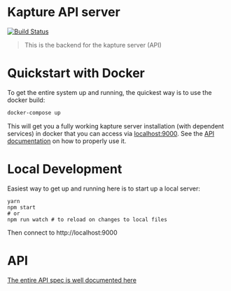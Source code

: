 # Kapture API server

[![Build Status](https://travis-ci.org/kapturebox/server.svg?branch=master)](https://travis-ci.org/kapturebox/server)

> This is the backend for the kapture server (API)


# Quickstart with Docker

To get the entire system up and running, the quickest way is to use the docker build:

```bash
docker-compose up
```

This will get you a fully working kapture server installation (with dependent services) in docker that you can access via [localhost:9000](localhost:9000).  See the [API documentation](http://kapture.docs.stoplight.io) on how to properly use it.

# Local Development

Easiest way to get up and running here is to start up a local server:

```
yarn
npm start 
# or
npm run watch # to reload on changes to local files
```

Then connect to http://localhost:9000



# API

[The entire API spec is well documented here](http://kapture.docs.stoplight.io)
